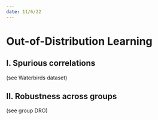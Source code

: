 ```yaml
---
date: 11/6/22
---
```


# Out-of-Distribution Learning 


## I. Spurious correlations 

(see Waterbirds dataset)


## II. Robustness across groups 

(see group DRO)
